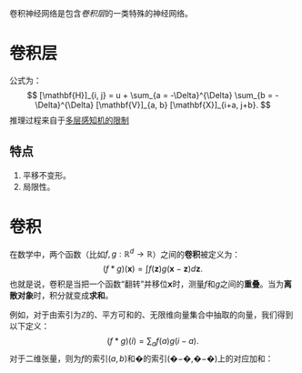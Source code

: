 卷积神经网络是包含*卷积层*的一类特殊的神经网络。

# 卷积层
公式为：
$$
[\mathbf{H}]_{i, j} = u + \sum_{a = -\Delta}^{\Delta} \sum_{b = -\Delta}^{\Delta} [\mathbf{V}]_{a, b}  [\mathbf{X}]_{i+a, j+b}.
$$
推理过程来自于[多层感知机的限制](卷积的来源.md#多层感知机的限制)
## 特点
1. 平移不变形。
2. 局限性。

# 卷积
在数学中，两个函数（比如$f, g: \mathbb{R}^d \to \mathbb{R}$）之间的**卷积**被定义为：
$$
(f * g)(\mathbf{x}) = \int f(\mathbf{z}) g(\mathbf{x}-\mathbf{z}) d\mathbf{z}.
$$
也就是说，卷积是当把一个函数“翻转”并移位$\mathbf{x}$时，测量$f$和$g$之间的**重叠**。当为**离散对象**时，积分就变成**求和**。

例如，对于由索引为$\mathbb{Z}$的、平方可和的、无限维向量集合中抽取的向量，我们得到以下定义：
$$
(f * g)(i) = \sum_a f(a) g(i-a).
$$
对于二维张量，则为$f$的索引$(a,b)$和�的索引(�−�,�−�)上的对应加和：